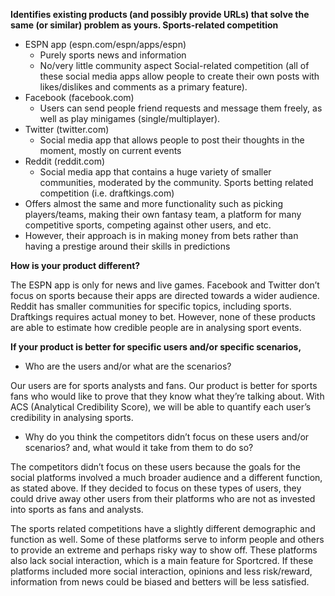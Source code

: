 **Identifies existing products (and possibly provide URLs) that solve the same (or similar) problem as yours.
Sports-related competition**

* ESPN app (espn.com/espn/apps/espn)
   * Purely sports news and information
   * No/very little community aspect
Social-related competition (all of these social media apps allow people to create their own posts with likes/dislikes and comments as a primary feature).
* Facebook (facebook.com)
   * Users can send people friend requests and message them freely, as well as play minigames (single/multiplayer).
* Twitter (twitter.com)
   * Social media app that allows people to post their thoughts in the moment, mostly on current events
* Reddit (reddit.com)
   * Social media app that contains a huge variety of smaller communities, moderated by the community.
Sports betting related competition (i.e. draftkings.com)
* Offers almost the same and more functionality such as picking players/teams, making their own fantasy team, a platform for many competitive sports, competing against other users, and etc.
* However, their approach is in making money from bets rather than having a prestige around their skills in predictions


**How is your product different?**

The ESPN app is only for news and live games. Facebook and Twitter don’t focus on sports because their apps are directed towards a wider audience. Reddit has smaller communities for specific topics, including sports. Draftkings requires actual money to bet. However, none of these products are able to estimate how credible people are in analysing sport events.


**If your product is better for specific users and/or specific scenarios,**
* Who are the users and/or what are the scenarios?

Our users are for sports analysts and fans. Our product is better for sports fans who would like to prove that they know what they’re talking about. With ACS (Analytical Credibility Score), we will be able to quantify each user’s credibility in analysing sports. 


* Why do you think the competitors didn’t focus on these users and/or scenarios? and, what would it take from them to do so?

The competitors didn’t focus on these users because the goals for the social platforms involved a much broader audience and a different function, as stated above. If they decided to focus on these types of users, they could drive away other users from their platforms who are not as invested into sports as fans and analysts.


The sports related competitions have a slightly different demographic and function as well. Some of these platforms serve to inform people and others to provide an extreme and perhaps risky way to show off. These platforms also lack social interaction, which is a main feature for Sportcred. If these platforms included more social interaction, opinions and less risk/reward, information from news could be biased and betters will be less satisfied.
